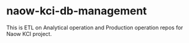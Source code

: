 # naow-kci-db-management
This is ETL on Analytical operation and Production operation repos for Naow KCI project.
